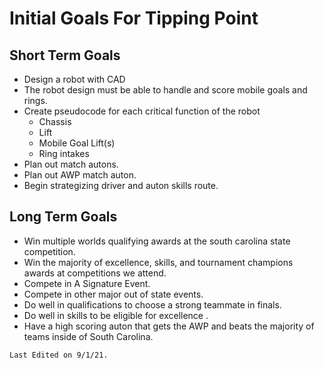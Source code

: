 # Initial Goals For Tipping Point

## Short Term Goals
- Design a robot with CAD 
- The robot design must be able to handle and score mobile goals and rings.
- Create pseudocode for each critical function of the robot
    - Chassis
    - Lift
    - Mobile Goal Lift(s)
    - Ring intakes
- Plan out match autons.
- Plan out AWP match auton.
- Begin strategizing driver and auton skills route.

## Long Term Goals
- Win multiple worlds qualifying awards at the south carolina state competition.
- Win the majority of excellence, skills, and tournament champions awards at competitions we attend.
- Compete in A Signature Event.
- Compete in other major out of state events.
- Do well in qualifications to choose a strong teammate in finals.
- Do well in skills to be eligible for excellence .
- Have a high scoring auton that gets the AWP and beats the majority of teams inside of South Carolina.

```{important}
Last Edited on 9/1/21.
```